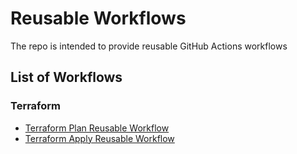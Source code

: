 # Reusable Workflows

The repo is intended to provide reusable GitHub Actions workflows

## List of Workflows

### Terraform

- [Terraform Plan Reusable Workflow](.github/workflows/terraform-plan-reusable.md)
- [Terraform Apply Reusable Workflow](.github/workflows/terraform-apply-reusable.md)
